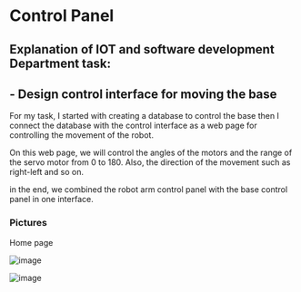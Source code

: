 # Control Panel
## Explanation of IOT and software development Department task:
## - Design control interface for moving the base

For my task, I started with creating a database to control the base then I connect the database with the control interface as a web page for controlling the movement of the robot.

On this web page, we will control the angles of the motors and the range of the servo motor from 0 to 180. Also, the direction of the movement such as right-left and so on.

in the end, we combined the robot arm control panel with the base control panel in one interface.

### Pictures
Home page


![image](https://user-images.githubusercontent.com/85671599/123700117-b7654d80-d868-11eb-9930-ee1da7d6f214.png)

![image](https://user-images.githubusercontent.com/85671599/123700216-d95ed000-d868-11eb-86c2-bd9ab2d5faca.png)
